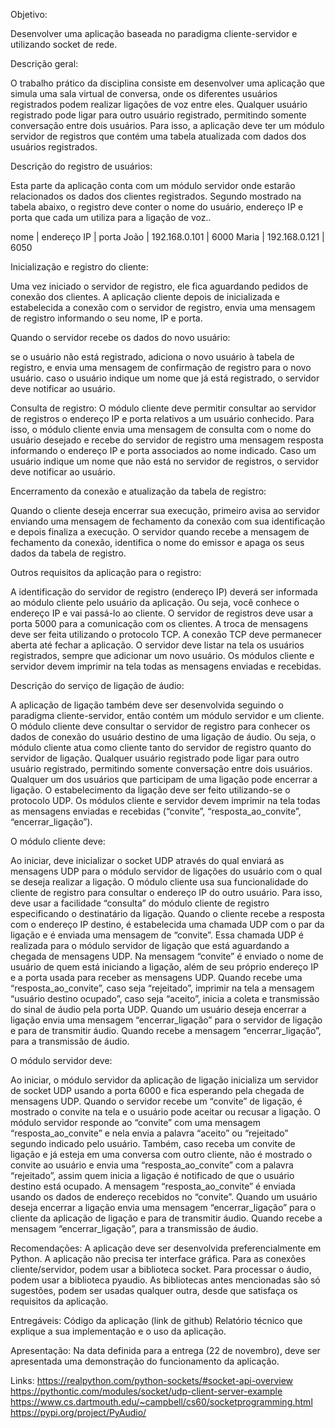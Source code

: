 Objetivo: 

Desenvolver uma aplicação baseada no paradigma cliente-servidor e utilizando socket de rede.

Descrição geral:

O trabalho prático da disciplina consiste em desenvolver uma aplicação que simula uma sala virtual de conversa, onde os diferentes usuários registrados podem realizar ligações de voz entre eles. Qualquer usuário registrado pode ligar para outro usuário registrado, permitindo somente conversação entre dois usuários. Para isso, a aplicação deve ter um módulo servidor de registros que contém uma tabela atualizada com dados dos usuários registrados.  

Descrição do registro de usuários:

Esta parte da aplicação conta com um módulo servidor onde estarão relacionados os dados dos clientes registrados. Segundo mostrado na tabela abaixo, o registro deve conter o nome do usuário, endereço IP e porta que cada um utiliza para a ligação de voz..

nome    |     endereço IP     |  porta
João     |  192.168.0.101   |   6000
Maria    |  192.168.0.121   |   6050


Inicialização e registro do cliente:

Uma vez iniciado o servidor de registro, ele fica aguardando pedidos de conexão dos clientes.
A aplicação cliente depois de inicializada e estabelecida a conexão com o servidor de registro, envia uma mensagem de registro informando o seu nome, IP e porta.


Quando o servidor recebe os dados do novo usuário:

se o usuário não está registrado, adiciona o novo usuário à tabela de registro, e envia uma mensagem de confirmação de registro para o novo usuário.
caso o usuário indique um nome que já está registrado, o servidor deve notificar ao usuário.


Consulta de registro:
O módulo cliente deve permitir consultar ao servidor de registros o endereço IP e porta relativos a um usuário conhecido. Para isso, o módulo cliente envia uma mensagem de consulta com o nome do usuário desejado e recebe do servidor de registro uma mensagem resposta informando o endereço IP e porta associados ao nome indicado.
Caso um usuário indique um nome que não está no servidor de registros, o servidor deve notificar ao usuário.


Encerramento da conexão e atualização da tabela de registro:

Quando o cliente deseja encerrar sua execução, primeiro avisa ao servidor enviando uma mensagem de fechamento da conexão com sua identificação e depois finaliza a execução.
O servidor quando recebe a mensagem de fechamento da conexão, identifica o nome do emissor e apaga os seus dados da tabela de registro.


Outros requisitos da aplicação para o registro:

A identificação do servidor de registro (endereço IP) deverá ser informada ao módulo cliente pelo usuário da aplicação. Ou seja, você conhece o endereço IP e vai passá-lo ao cliente.
O servidor de registros deve usar a porta 5000 para a comunicação com os clientes.
A troca de mensagens deve ser feita utilizando o protocolo TCP.
A conexão TCP deve permanecer aberta até fechar a aplicação.
O servidor deve listar na tela os usuários registrados, sempre que adicionar um novo usuário.
Os módulos cliente e servidor devem imprimir na tela todas as mensagens enviadas e recebidas.


Descrição do serviço de ligação de áudio:

A aplicação de ligação também deve ser desenvolvida seguindo o paradigma cliente-servidor, então contém um módulo servidor e um cliente. O módulo cliente deve consultar o servidor de registro para conhecer os dados de conexão do usuário destino de uma ligação de áudio. Ou seja, o módulo cliente atua como cliente tanto do servidor de registro quanto do servidor de ligação.
Qualquer usuário registrado pode ligar para outro usuário registrado, permitindo somente conversação entre dois usuários.
Qualquer um dos usuários que participam de uma ligação pode encerrar a ligação.
O estabelecimento da ligação deve ser feito utilizando-se o protocolo UDP.
Os módulos cliente e servidor devem imprimir na tela todas as mensagens enviadas e recebidas (“convite”, “resposta_ao_convite”, “encerrar_ligação”).


O módulo cliente deve:

Ao iniciar, deve inicializar o socket UDP através do qual enviará as mensagens UDP para o módulo servidor de ligações do usuário com o qual se deseja realizar a ligação.
O módulo cliente usa sua funcionalidade do cliente de registro para consultar o endereço IP do outro usuário.  Para isso, deve usar a facilidade “consulta” do módulo cliente de registro especificando o destinatário da ligação.
Quando o cliente recebe a resposta com o endereço IP destino, é estabelecida uma chamada UDP com o par da ligação e é enviada uma mensagem de “convite”. Essa chamada UDP é realizada para o módulo servidor de ligação que está aguardando a chegada de mensagens UDP. Na mensagem “convite” é enviado o nome de usuário de quem está iniciando a ligação, além de seu próprio endereço IP e a porta usada para receber as mensagens UDP. 
Quando recebe uma “resposta_ao_convite”, caso seja “rejeitado”, imprimir na tela a mensagem  “usuário destino ocupado”, caso seja “aceito”, inicia a coleta e transmissão do sinal de áudio pela porta UDP.
Quando um usuário deseja encerrar a ligação envia uma mensagem “encerrar_ligação” para o servidor de ligação e para de transmitir áudio.
Quando recebe a mensagem “encerrar_ligação”, para a transmissão de áudio.


O módulo servidor deve:

Ao iniciar, o módulo servidor da aplicação de ligação inicializa um servidor de socket UDP usando a porta 6000 e fica esperando pela chegada de mensagens UDP.
Quando o servidor recebe um “convite” de ligação, é mostrado o convite na tela e o usuário pode aceitar ou recusar a ligação. 
O módulo servidor responde ao “convite” com uma mensagem “resposta_ao_convite” e nela envia a palavra “aceito” ou “rejeitado” segundo indicado pelo usuário.
Também, caso receba um convite de ligação e já esteja em uma conversa com outro cliente, não é mostrado o convite ao usuário e envia uma “resposta_ao_convite” com a palavra “rejeitado”, assim quem inicia a ligação é notificado de que o usuário destino está ocupado. A mensagem “resposta_ao_convite” é enviada usando os dados de endereço recebidos no “convite”. 
Quando um usuário deseja encerrar a ligação envia uma mensagem “encerrar_ligação” para o cliente da aplicação de ligação e para de transmitir áudio.
Quando recebe a mensagem “encerrar_ligação”, para a transmissão de áudio.


Recomendações:
A aplicação deve ser desenvolvida preferencialmente em Python.
A aplicação não precisa ter interface gráfica.
Para as conexões cliente/servidor, podem usar a biblioteca socket.
Para processar o áudio, podem usar a biblioteca pyaudio.
As bibliotecas antes mencionadas são só sugestões, podem ser usadas qualquer outra, desde que satisfaça os requisitos da aplicação.


Entregáveis:
Código da aplicação (link de github)
Relatório técnico que explique a sua implementação e o uso da aplicação.


Apresentação: Na data definida para a entrega (22 de novembro), deve ser apresentada uma demonstração do funcionamento da aplicação.

Links:
https://realpython.com/python-sockets/#socket-api-overview 
https://pythontic.com/modules/socket/udp-client-server-example 
https://www.cs.dartmouth.edu/~campbell/cs60/socketprogramming.html 
https://pypi.org/project/PyAudio/ 
